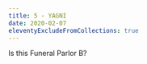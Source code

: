 ```yaml
---
title: 5 - YAGNI
date: 2020-02-07
eleventyExcludeFromCollections: true
---
```


Is this Funeral Parlor B?

